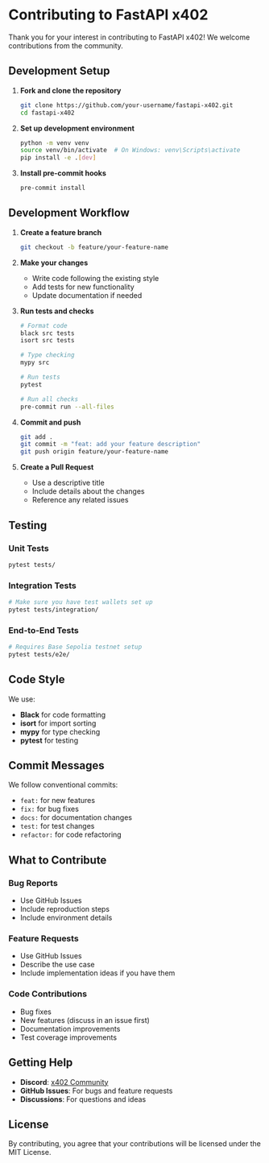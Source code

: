 # Contributing to FastAPI x402

Thank you for your interest in contributing to FastAPI x402! We welcome contributions from the community.

## Development Setup

1. **Fork and clone the repository**
   ```bash
   git clone https://github.com/your-username/fastapi-x402.git
   cd fastapi-x402
   ```

2. **Set up development environment**
   ```bash
   python -m venv venv
   source venv/bin/activate  # On Windows: venv\Scripts\activate
   pip install -e .[dev]
   ```

3. **Install pre-commit hooks**
   ```bash
   pre-commit install
   ```

## Development Workflow

1. **Create a feature branch**
   ```bash
   git checkout -b feature/your-feature-name
   ```

2. **Make your changes**
   - Write code following the existing style
   - Add tests for new functionality
   - Update documentation if needed

3. **Run tests and checks**
   ```bash
   # Format code
   black src tests
   isort src tests
   
   # Type checking
   mypy src
   
   # Run tests
   pytest
   
   # Run all checks
   pre-commit run --all-files
   ```

4. **Commit and push**
   ```bash
   git add .
   git commit -m "feat: add your feature description"
   git push origin feature/your-feature-name
   ```

5. **Create a Pull Request**
   - Use a descriptive title
   - Include details about the changes
   - Reference any related issues

## Testing

### Unit Tests
```bash
pytest tests/
```

### Integration Tests
```bash
# Make sure you have test wallets set up
pytest tests/integration/
```

### End-to-End Tests
```bash
# Requires Base Sepolia testnet setup
pytest tests/e2e/
```

## Code Style

We use:
- **Black** for code formatting
- **isort** for import sorting
- **mypy** for type checking
- **pytest** for testing

## Commit Messages

We follow conventional commits:
- `feat:` for new features
- `fix:` for bug fixes
- `docs:` for documentation changes
- `test:` for test changes
- `refactor:` for code refactoring

## What to Contribute

### Bug Reports
- Use GitHub Issues
- Include reproduction steps
- Include environment details

### Feature Requests
- Use GitHub Issues
- Describe the use case
- Include implementation ideas if you have them

### Code Contributions
- Bug fixes
- New features (discuss in an issue first)
- Documentation improvements
- Test coverage improvements

## Getting Help

- **Discord**: [x402 Community](https://discord.gg/x402)
- **GitHub Issues**: For bugs and feature requests
- **Discussions**: For questions and ideas

## License

By contributing, you agree that your contributions will be licensed under the MIT License.
